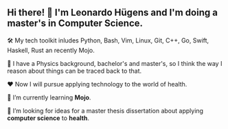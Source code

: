 ## Hi there! 👋 I'm Leonardo Hügens and I'm doing a master's in Computer Science.

🛠️ My tech toolkit inludes Python, Bash, Vim, Linux, Git, C++, Go, Swift, Haskell, Rust an recently Mojo.

🧠 I have a Physics background, bachelor's and master's, so I think the way I reason about things can be traced back to that.

❤️  Now I will pursue applying technology to the world of health.

🌱 I’m currently learning **Mojo**.

🤔 I’m looking for ideas for a master thesis dissertation about applying **computer science** to **health**.
